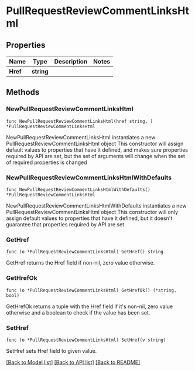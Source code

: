 # PullRequestReviewCommentLinksHtml

## Properties

Name | Type | Description | Notes
------------ | ------------- | ------------- | -------------
**Href** | **string** |  | 

## Methods

### NewPullRequestReviewCommentLinksHtml

`func NewPullRequestReviewCommentLinksHtml(href string, ) *PullRequestReviewCommentLinksHtml`

NewPullRequestReviewCommentLinksHtml instantiates a new PullRequestReviewCommentLinksHtml object
This constructor will assign default values to properties that have it defined,
and makes sure properties required by API are set, but the set of arguments
will change when the set of required properties is changed

### NewPullRequestReviewCommentLinksHtmlWithDefaults

`func NewPullRequestReviewCommentLinksHtmlWithDefaults() *PullRequestReviewCommentLinksHtml`

NewPullRequestReviewCommentLinksHtmlWithDefaults instantiates a new PullRequestReviewCommentLinksHtml object
This constructor will only assign default values to properties that have it defined,
but it doesn't guarantee that properties required by API are set

### GetHref

`func (o *PullRequestReviewCommentLinksHtml) GetHref() string`

GetHref returns the Href field if non-nil, zero value otherwise.

### GetHrefOk

`func (o *PullRequestReviewCommentLinksHtml) GetHrefOk() (*string, bool)`

GetHrefOk returns a tuple with the Href field if it's non-nil, zero value otherwise
and a boolean to check if the value has been set.

### SetHref

`func (o *PullRequestReviewCommentLinksHtml) SetHref(v string)`

SetHref sets Href field to given value.



[[Back to Model list]](../README.md#documentation-for-models) [[Back to API list]](../README.md#documentation-for-api-endpoints) [[Back to README]](../README.md)



